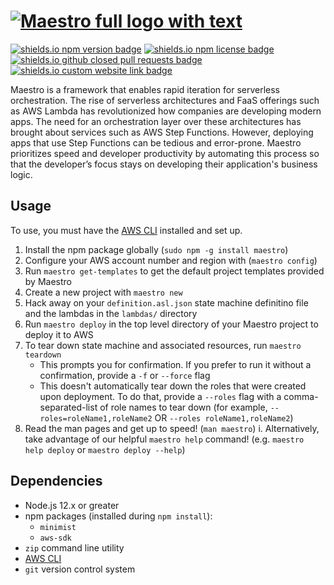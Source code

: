 # [![Maestro full logo with text](https://user-images.githubusercontent.com/42946880/91614803-739b7200-e93f-11ea-85aa-32f5fbb5f150.png)][github]

[![shields.io npm version badge](https://img.shields.io/npm/v/maestro)][npm]
[![shields.io npm license badge](https://img.shields.io/npm/l/maestro)][npm]
[![shields.io github closed pull requests badge](https://img.shields.io/github/issues-pr-closed/maestro-framework/maestro)][pull-requests]
[![shields.io custom website link badge](https://img.shields.io/static/v1?label=website&message=maestro-framework.github.io&color=blue)][website]

Maestro is a framework that enables rapid iteration for serverless orchestration. The rise of serverless architectures and FaaS offerings such as AWS Lambda has revolutionized how companies are developing modern apps. The need for an orchestration layer over these architectures has brought about services such as AWS Step Functions. However, deploying apps that use Step Functions can be tedious and error-prone. Maestro prioritizes speed and developer productivity by automating this process so that the developer’s focus stays on developing their application's business logic.

## Usage

To use, you must have the [AWS CLI][aws-cli] installed and set up.

1. Install the npm package globally (`sudo npm -g install maestro`)
2. Configure your AWS account number and region with (`maestro config`)
3. Run `maestro get-templates` to get the default project templates provided by Maestro
4. Create a new project with `maestro new`
5. Hack away on your `definition.asl.json` state machine definitino file and the lambdas in the `lambdas/` directory
6. Run `maestro deploy` in the top level directory of your Maestro project to deploy it to AWS
7. To tear down state machine and associated resources, run `maestro teardown`
   - This prompts you for confirmation. If you prefer to run it without a confirmation, provide a `-f` or `--force` flag
   - This doesn't automatically tear down the roles that were created upon deployment. To do that, provide a `--roles` flag with a comma-separated-list of role names to tear down (for example, `--roles=roleName1,roleName2` OR `--roles roleName1,roleName2`)
8. Read the man pages and get up to speed! (`man maestro`)
   i. Alternatively, take advantage of our helpful `maestro help` command! (e.g. `maestro help deploy` or `maestro deploy --help`)

## Dependencies

- Node.js 12.x or greater
- npm packages (installed during `npm install`):
  - `minimist`
  - `aws-sdk`
- `zip` command line utility
- [AWS CLI][aws-cli]
- `git` version control system

[aws-cli]: https://aws.amazon.com/cli/
[npm]: https://www.npmjs.com/package/maestro
[pull-requests]: https://github.com/maestro-framework/maestro/pulls
[website]: https://maestro-framework.github.io/
[github]: https://github.com/maestro-framework/maestro
